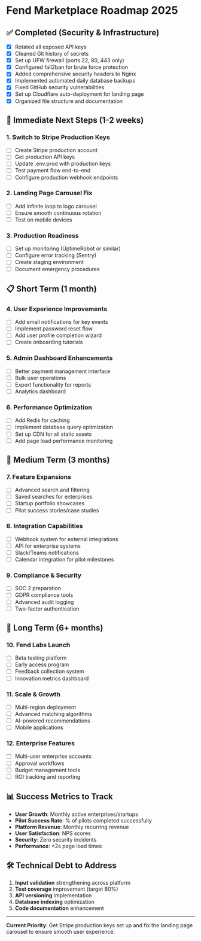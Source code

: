 # Fend Marketplace Roadmap 2025

## ✅ Completed (Security & Infrastructure)
- [x] Rotated all exposed API keys
- [x] Cleaned Git history of secrets
- [x] Set up UFW firewall (ports 22, 80, 443 only)
- [x] Configured fail2ban for brute force protection
- [x] Added comprehensive security headers to Nginx
- [x] Implemented automated daily database backups
- [x] Fixed GitHub security vulnerabilities
- [x] Set up Cloudflare auto-deployment for landing page
- [x] Organized file structure and documentation

## 🚀 Immediate Next Steps (1-2 weeks)

### 1. **Switch to Stripe Production Keys**
- [ ] Create Stripe production account
- [ ] Get production API keys
- [ ] Update .env.prod with production keys
- [ ] Test payment flow end-to-end
- [ ] Configure production webhook endpoints

### 2. **Landing Page Carousel Fix**
- [ ] Add infinite loop to logo carousel
- [ ] Ensure smooth continuous rotation
- [ ] Test on mobile devices

### 3. **Production Readiness**
- [ ] Set up monitoring (UptimeRobot or similar)
- [ ] Configure error tracking (Sentry)
- [ ] Create staging environment
- [ ] Document emergency procedures

## 📋 Short Term (1 month)

### 4. **User Experience Improvements**
- [ ] Add email notifications for key events
- [ ] Implement password reset flow
- [ ] Add user profile completion wizard
- [ ] Create onboarding tutorials

### 5. **Admin Dashboard Enhancements**
- [ ] Better payment management interface
- [ ] Bulk user operations
- [ ] Export functionality for reports
- [ ] Analytics dashboard

### 6. **Performance Optimization**
- [ ] Add Redis for caching
- [ ] Implement database query optimization
- [ ] Set up CDN for all static assets
- [ ] Add page load performance monitoring

## 🎯 Medium Term (3 months)

### 7. **Feature Expansions**
- [ ] Advanced search and filtering
- [ ] Saved searches for enterprises
- [ ] Startup portfolio showcases
- [ ] Pilot success stories/case studies

### 8. **Integration Capabilities**
- [ ] Webhook system for external integrations
- [ ] API for enterprise systems
- [ ] Slack/Teams notifications
- [ ] Calendar integration for pilot milestones

### 9. **Compliance & Security**
- [ ] SOC 2 preparation
- [ ] GDPR compliance tools
- [ ] Advanced audit logging
- [ ] Two-factor authentication

## 🚀 Long Term (6+ months)

### 10. **Fend Labs Launch**
- [ ] Beta testing platform
- [ ] Early access program
- [ ] Feedback collection system
- [ ] Innovation metrics dashboard

### 11. **Scale & Growth**
- [ ] Multi-region deployment
- [ ] Advanced matching algorithms
- [ ] AI-powered recommendations
- [ ] Mobile applications

### 12. **Enterprise Features**
- [ ] Multi-user enterprise accounts
- [ ] Approval workflows
- [ ] Budget management tools
- [ ] ROI tracking and reporting

## 📊 Success Metrics to Track

- **User Growth**: Monthly active enterprises/startups
- **Pilot Success Rate**: % of pilots completed successfully
- **Platform Revenue**: Monthly recurring revenue
- **User Satisfaction**: NPS scores
- **Security**: Zero security incidents
- **Performance**: <2s page load times

## 🛠️ Technical Debt to Address

1. **Input validation** strengthening across platform
2. **Test coverage** improvement (target 80%)
3. **API versioning** implementation
4. **Database indexing** optimization
5. **Code documentation** enhancement

---

**Current Priority**: Get Stripe production keys set up and fix the landing page carousel to ensure smooth user experience.